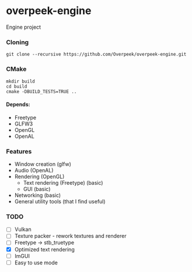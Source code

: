 # overpeek-engine
Engine project

### Cloning
```
git clone --recursive https://github.com/Overpeek/overpeek-engine.git
```

### CMake
```
mkdir build
cd build
cmake -DBUILD_TESTS=TRUE ..
```

#### Depends:
- Freetype
- GLFW3
- OpenGL
- OpenAL

### Features
- Window creation (glfw) 
- Audio (OpenAL) 
- Rendering (OpenGL)
    - Text rendering (Freetype) (basic) 
    - GUI (basic)
- Networking (basic)
- General utility tools (that I find useful) 


### TODO
- [ ] Vulkan
- [ ] Texture packer - rework textures and renderer
- [ ] Freetype -> stb_truetype
- [x] Optimized text rendering
- [ ] ImGUI 
- [ ] Easy to use mode
